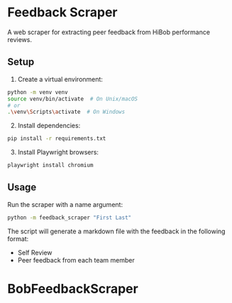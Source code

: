 # Feedback Scraper

A web scraper for extracting peer feedback from HiBob performance reviews.

## Setup

1. Create a virtual environment:

```bash
python -m venv venv
source venv/bin/activate  # On Unix/macOS
# or
.\venv\Scripts\activate  # On Windows
```

2. Install dependencies:

```bash
pip install -r requirements.txt
```

3. Install Playwright browsers:

```bash
playwright install chromium
```

## Usage

Run the scraper with a name argument:

```bash
python -m feedback_scraper "First Last"
```

The script will generate a markdown file with the feedback in the following format:

- Self Review
- Peer feedback from each team member
# BobFeedbackScraper
